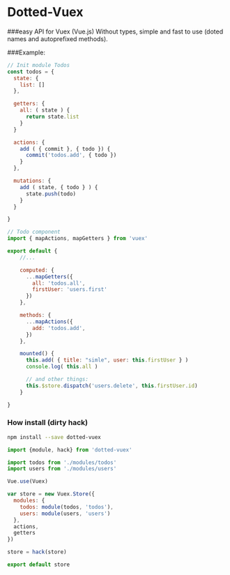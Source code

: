 # Dotted-Vuex
###easy API for Vuex (Vue.js)
Without types, simple and fast to use (doted names and autoprefixed methods).


###Example:
```javascript
// Init module Todos
const todos = {
  state: {
    list: []
  },

  getters: {
    all: ( state ) {
      return state.list
    }
  }

  actions: {
    add ( { commit }, { todo }) {
      commit('todos.add', { todo })
    }
  },

  mutations: {
    add ( state, { todo } ) {
      state.push(todo)
    }
  }

}
```

```javascript
// Todo component
import { mapActions, mapGetters } from 'vuex'

export default {
    //...

    computed: {
      ...mapGetters({
        all: 'todos.all',
        firstUser: 'users.first'
      })
    },

    methods: {
      ...mapActions({
        add: 'todos.add',
      })
    },

    mounted() {
      this.add( { title: "simle", user: this.firstUser } )
      console.log( this.all )

      // and other things:
      this.$store.dispatch('users.delete', this.firstUser.id)
    }

}


```


### How install (dirty hack)
```bash
npm install --save dotted-vuex

```
```javascript
import {module, hack} from 'dotted-vuex'

import todos from './modules/todos'
import users from './modules/users'

Vue.use(Vuex)

var store = new Vuex.Store({
  modules: {
    todos: module(todos, 'todos'),
    users: module(users, 'users')
  },
  actions,
  getters
})

store = hack(store)

export default store
```
